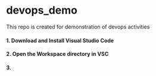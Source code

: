 # devops_demo
This repo is created for demonstration of devops activities

#### 1. Download and Install Visual Studio Code
#### 2. Open the Workspace directory in VSC
#### 3. 
